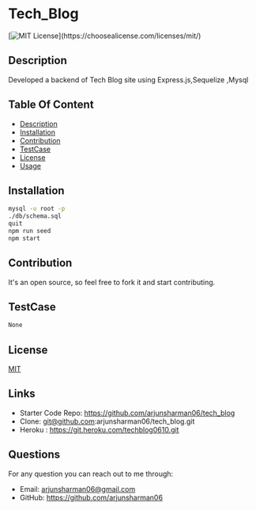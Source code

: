 # Tech_Blog


[![MIT License](https://img.shields.io/apm/l/atomic-design-ui.svg?)](https://choosealicense.com/licenses/mit/)

## Description
Developed a backend of Tech Blog site using Express.js,Sequelize ,Mysql

## Table Of Content
 * [Description](#description)
 * [Installation](#installation)
 * [Contribution](#contribution)
 * [TestCase](#testcase)
 * [License](#license)
 * [Usage](#usage)

    
## Installation
```bash
mysql -u root -p 
./db/schema.sql
quit
npm run seed
npm start 
 ```



## Contribution
It's an open source, so feel free to fork it and start contributing.


## TestCase
```bash
None 
 ```

## License
[MIT](https://choosealicense.com/licenses/mit/)

## Links
 - Starter Code Repo: https://github.com/arjunsharman06/tech_blog
 - Clone: git@github.com:arjunsharman06/tech_blog.git
 - Heroku : https://git.heroku.com/techblog0610.git
 
## Questions
For any question you can reach out to me through:
 * Email: arjunsharman06@gmail.com
 * GitHub: https://github.com/arjunsharman06
